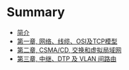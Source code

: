 # Summary

* [简介](README.md)
* [第一章, 网络、线缆、OSI及TCP模型](d01-Networks-Cables-OSI-and-TCP-Models.md)
* [第二章, CSMA/CD, 交换和虚拟局域网](d02-CSMA-CD-Switching-and-VLANs.md)
* [第三章, 中继、DTP 及 VLAN 间路由](d03-Trunking-DTP-and-Inter-VLAN-Routing.md)

